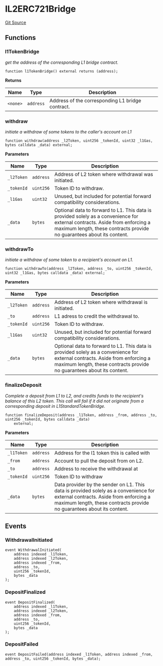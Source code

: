 # IL2ERC721Bridge
[Git Source](https://github.com/Passageway-Protocol/passageway-contracts/blob/b1d863b56b7778896c93bea0b98299fccb2c787f/contracts/optimism/interfaces/IL2ERC721Bridge.sol)


## Functions
### l1TokenBridge

*get the address of the corresponding L1 bridge contract.*


```solidity
function l1TokenBridge() external returns (address);
```
**Returns**

|Name|Type|Description|
|----|----|-----------|
|`<none>`|`address`|Address of the corresponding L1 bridge contract.|


### withdraw

*initiate a withdraw of some tokens to the caller's account on L1*


```solidity
function withdraw(address _l2Token, uint256 _tokenId, uint32 _l1Gas, bytes calldata _data) external;
```
**Parameters**

|Name|Type|Description|
|----|----|-----------|
|`_l2Token`|`address`|Address of L2 token where withdrawal was initiated.|
|`_tokenId`|`uint256`|Token ID to withdraw.|
|`_l1Gas`|`uint32`|Unused, but included for potential forward compatibility considerations.|
|`_data`|`bytes`|Optional data to forward to L1. This data is provided solely as a convenience for external contracts. Aside from enforcing a maximum length, these contracts provide no guarantees about its content.|


### withdrawTo

*initiate a withdraw of some token to a recipient's account on L1.*


```solidity
function withdrawTo(address _l2Token, address _to, uint256 _tokenId, uint32 _l1Gas, bytes calldata _data) external;
```
**Parameters**

|Name|Type|Description|
|----|----|-----------|
|`_l2Token`|`address`|Address of L2 token where withdrawal is initiated.|
|`_to`|`address`|L1 adress to credit the withdrawal to.|
|`_tokenId`|`uint256`|Token ID to withdraw.|
|`_l1Gas`|`uint32`|Unused, but included for potential forward compatibility considerations.|
|`_data`|`bytes`|Optional data to forward to L1. This data is provided solely as a convenience for external contracts. Aside from enforcing a maximum length, these contracts provide no guarantees about its content.|


### finalizeDeposit

*Complete a deposit from L1 to L2, and credits funds to the recipient's balance of this
L2 token. This call will fail if it did not originate from a corresponding deposit in
L1StandardTokenBridge.*


```solidity
function finalizeDeposit(address _l1Token, address _from, address _to, uint256 _tokenId, bytes calldata _data)
    external;
```
**Parameters**

|Name|Type|Description|
|----|----|-----------|
|`_l1Token`|`address`|Address for the l1 token this is called with|
|`_from`|`address`|Account to pull the deposit from on L2.|
|`_to`|`address`|Address to receive the withdrawal at|
|`_tokenId`|`uint256`|Token ID to withdraw|
|`_data`|`bytes`|Data provider by the sender on L1. This data is provided solely as a convenience for external contracts. Aside from enforcing a maximum length, these contracts provide no guarantees about its content.|


## Events
### WithdrawalInitiated

```solidity
event WithdrawalInitiated(
    address indexed _l1Token,
    address indexed _l2Token,
    address indexed _from,
    address _to,
    uint256 _tokenId,
    bytes _data
);
```

### DepositFinalized

```solidity
event DepositFinalized(
    address indexed _l1Token,
    address indexed _l2Token,
    address indexed _from,
    address _to,
    uint256 _tokenId,
    bytes _data
);
```

### DepositFailed

```solidity
event DepositFailed(address indexed _l1Token, address indexed _from, address _to, uint256 _tokenId, bytes _data);
```

